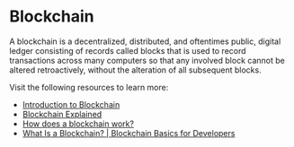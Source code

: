 # Blockchain

A blockchain is a decentralized, distributed, and oftentimes public, digital ledger consisting of records called blocks that is used to record transactions across many computers so that any involved block cannot be altered retroactively, without the alteration of all subsequent blocks.

Visit the following resources to learn more:

- [Introduction to Blockchain](https://www.blockchain.education/blockchain101/blockchain)
- [Blockchain Explained](https://www.investopedia.com/terms/b/blockchain.asp)
- [How does a blockchain work?](https://youtu.be/SSo_EIwHSd4)
- [What Is a Blockchain? | Blockchain Basics for Developers](https://youtu.be/4ff9esY_4aU)
